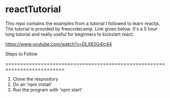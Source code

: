 # reactTutorial

This repo contains the examples from a tutorial I followed to learn reactjs. The tutorial is provided by freecodecamp. Link given below. It's a 5 hour long tutorial and really useful for beginners to kickstart react.

https://www.youtube.com/watch?v=DLX62G4lc44

Steps to Follow 

==========================================================================

1) Clone the respository
2) Do an 'npm install'
3) Run the program with 'npm start'
